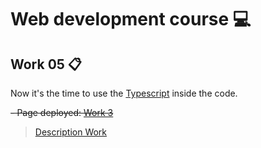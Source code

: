 # Web development course :computer:

## Work 05 :clipboard:

Now it's the time to use the [Typescript](https://www.typescriptlang.org/) inside the code.

~~- Page deployed: [Work 3](https://joaocarvoli.github.io/web/)~~

> [Description Work](https://profbruno-ufc-qx.github.io/web-development/atividades/le05.html)
